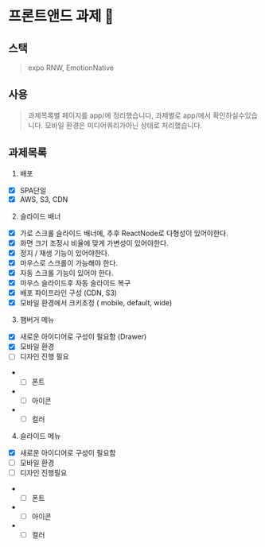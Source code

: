 # 프론트앤드 과제 👋

## 스택
> expo RNW, EmotionNative

## 사용
> 과제목록별 페이지를 app/에 정리했습니다, 과제별로 app/에서 확인하실수있습니다. 
> 모바일 환경은 미디어쿼리가아닌 상태로 처리했습니다.

## 과제목록

1. 배포
- [x] SPA단일
- [x] AWS, S3, CDN
2. 슬라이드 배너
- [x] 가로 스크롤 슬라이드 배너에, 추후 ReactNode로 다형성이 있어야한다.
- [x] 화면 크기 조정시 비율에 맞게 가변성이 있어야한다.
- [x] 정지 / 재생 기능이 있어야한다.
- [x] 마우스로 스크롤이 가능해야 한다.
- [x] 자동 스크롤 기능이 있어야 한다.
- [x] 마우스 슬라이드후 자동 슬라이드 복구
- [x] 배포 파이프라인 구성 (CDN, S3)
- [x] 모바일 환경에서 크키조정 ( mobile, default, wide)
3. 햄버거 메뉴
- [x] 새로운 아이디어로 구성이 필요함 (Drawer) 
- [x] 모바일 환경
- [ ] 디자인 진행 필요
- - [ ] 폰트
- - [ ] 아이콘
- - [ ] 컬러
4. 슬라이드 메뉴
- [x] 새로운 아이디어로 구성이 필요함
- [ ] 모바일 환경
- [ ] 디자인 진행필요
- - [ ] 폰트
- - [ ] 아이콘
- - [ ] 컬러
